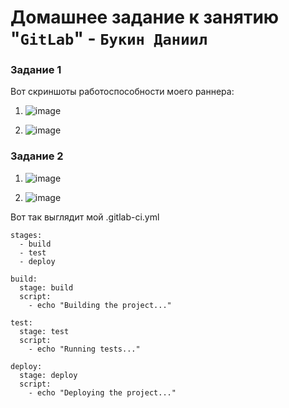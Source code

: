 # Домашнее задание к занятию "`GitLab`" - `Букин Даниил`

### Задание 1

Вот скриншоты работоспособности моего раннера:

1. ![image](https://krasivosti.pro/uploads/posts/2021-04/1617983816_2-p-kot-na-stule-3.jpg)

2. ![image](https://github.com/Llyffy/Homework/assets/53367937/6aedb76c-b427-46d9-a09e-94f8f385e5c9)

### Задание 2

1. ![image](https://github.com/Llyffy/Homework/assets/53367937/90e4a86f-c8b6-4d61-88a3-cf1a67733fc9)

2. ![image](https://github.com/Llyffy/Homework/assets/53367937/ee741e05-7c40-4e03-a2bc-385ac74ac95f)

Вот так выглядит мой .gitlab-ci.yml
```
stages:
  - build
  - test
  - deploy

build:
  stage: build
  script:
    - echo "Building the project..."

test:
  stage: test
  script:
    - echo "Running tests..."

deploy:
  stage: deploy
  script:
    - echo "Deploying the project..."

```

